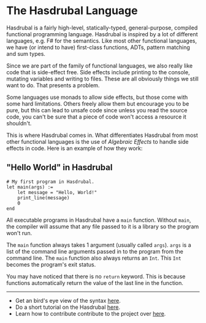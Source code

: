 # The Hasdrubal Language

Hasdrubal is a fairly high-level, statically-typed, general-purpose, compiled functional programming language. Hasdrubal is inspired by a lot of different languages, e.g. F# for the semantics. Like most other functional languages, we have (or intend to have) first-class functions, ADTs, pattern matching and sum types.

Since we are part of the family of functional languages, we also really like code that is side-effect free. Side effects include printing to the console, mutating variables and writing to files. These are all obviously things we still want to do. That presents a problem.

Some languages use monads to allow side effects, but those come with some hard limitations. Others freely allow them but encourage you to be pure, but this can lead to unsafe code since unless you read the source code, you can't be sure that a piece of code won't access a resource it shouldn't.

This is where Hasdrubal comes in. What differentiates Hasdrubal from most other functional languages is the use of *Algebraic Effects* to handle side effects in code. Here is an example of how they work:

## "Hello World" in Hasdrubal

```
# My first program in Hasdrubal.
let main(args) :=
    let message = "Hello, World!"
    print_line(message)
    0
end
```

All executable programs in Hasdrubal have a `main` function. Without `main`, the compiler will assume that any file passed to it is a library so the program won't run.

The `main` function always takes 1 argument (usually called `args`). `args` is a list of the command line arguments passed in to the program from the command line. The `main` function also always returns an `Int`. This `Int` becomes the program's exit status.

You may have noticed that there is no `return` keyword. This is because functions automatically return the value of the last line in the function.

-----

- Get an bird's eye view of the syntax [here](./syntax.md).
- Do a short tutorial on the Hasdrubal [here](./tutorial/installing.md).
- Learn how to contribute contribute to the project over [here](./contributing.md).
